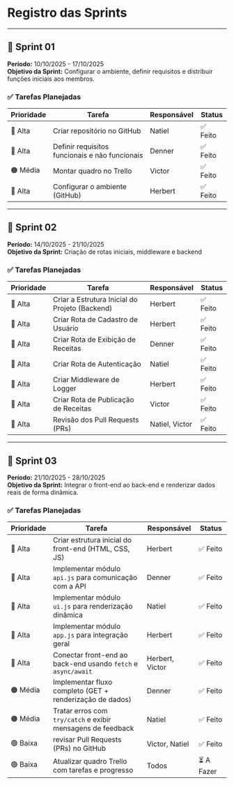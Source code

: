 # Registro das Sprints
---

## 🏁 Sprint 01

**Período:** 10/10/2025 - 17/10/2025  
**Objetivo da Sprint:** Configurar o ambiente, definir requisitos e distribuir funções iniciais aos membros.

### ✅ Tarefas Planejadas

| Prioridade | Tarefa | Responsável | Status |
|------------|--------|-------------|--------|
| 🔴 Alta | Criar repositório no GitHub | Natiel | ✅ Feito |
| 🔴 Alta | Definir requisitos funcionais e não funcionais | Denner |  ✅ Feito |
| 🟠 Média | Montar quadro no Trello | Victor |  ✅ Feito |
| 🔴 Alta | Configurar o ambiente (GitHub) | Herbert | ✅ Feito |

---

## 🏁 Sprint 02

**Período:** 14/10/2025 - 21/10/2025  
**Objetivo da Sprint:** Criação de rotas iniciais, middleware e backend

### ✅ Tarefas Planejadas

| Prioridade | Tarefa                              | Responsável      | Status       |
|------------|-------------------------------------|------------------|--------------|
| 🔴 Alta    | Criar a Estrutura Inicial do Projeto (Backend) | Herbert          | ✅ Feito       |
| 🔴 Alta    | Criar Rota de Cadastro de Usuário   | Herbert          | ✅ Feito       |
| 🔴 Alta    | Criar Rota de Exibição de Receitas  | Denner           |  ✅ Feito     |
| 🔴 Alta    | Criar Rota de Autenticação          | Natiel           |  ✅ Feito          |
| 🔴 Alta    | Criar Middleware de Logger          | Herbert          | ✅ Feito       |
| 🔴 Alta    | Criar Rota de Publicação de Receitas| Victor           |  ✅ Feito     |
| 🔴 Alta    | Revisão dos Pull Requests (PRs)     | Natiel, Victor   | ✅ Feito       |

---

## 🏁 Sprint 03

**Período:** 21/10/2025 - 28/10/2025  
**Objetivo da Sprint:** Integrar o front-end ao back-end e renderizar dados reais de forma dinâmica.

### ✅ Tarefas Planejadas

| Prioridade | Tarefa                                                | Responsável     | Status       |
|-------------|------------------------------------------------------|-----------------|--------------|
| 🔴 Alta     | Criar estrutura inicial do front-end (HTML, CSS, JS) | Herbert          |  ✅ Feito    |
| 🔴 Alta     | Implementar módulo `api.js` para comunicação com a API | Denner        |  ✅ Feito   |
| 🔴 Alta     | Implementar módulo `ui.js` para renderização dinâmica | Natiel          |  ✅ Feito    |
| 🔴 Alta     | Implementar módulo `app.js` para integração geral     | Herbert         |  ✅ Feito   |
| 🔴 Alta     | Conectar front-end ao back-end usando `fetch` e `async/await` | Herbert, Victor |  ✅ Feito    |
| 🟠 Média    | Implementar fluxo completo (GET + renderização de dados) | Denner          |  ✅ Feito    |
| 🟠 Média    | Tratar erros com `try/catch` e exibir mensagens de feedback | Natiel        |  ✅ Feito    |
| 🟢 Baixa    | revisar Pull Requests (PRs) no GitHub         | Victor, Natiel           |  ✅ Feito    |
| 🟢 Baixa    | Atualizar quadro Trello com tarefas e progresso       | Todos           | ⏳ A Fazer    |
